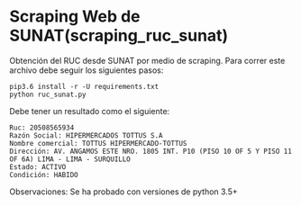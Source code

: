 # Scraping Web de SUNAT(scraping_ruc_sunat)
Obtención del RUC desde SUNAT por medio de scraping.
Para correr este archivo debe seguir los siguientes pasos:
```
pip3.6 install -r -U requirements.txt
python ruc_sunat.py
```
Debe tener un resultado como el siguiente:
```
Ruc: 20508565934 
Razón Social: HIPERMERCADOS TOTTUS S.A
Nombre comercial: TOTTUS HIPERMERCADO-TOTTUS
Dirección: AV. ANGAMOS ESTE NRO. 1805 INT. P10 (PISO 10 OF 5 Y PISO 11 OF 6A) LIMA - LIMA - SURQUILLO
Estado: ACTIVO
Condición: HABIDO
```
Observaciones:
Se ha probado con versiones de python 3.5+
